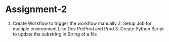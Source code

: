 # Assignment-2
1. Create Workflow to trigger the workflow manually 2. Setup Job for multiple environment Like Dev PreProd and Prod 3. Create Python Script to update the substring in String of a file
